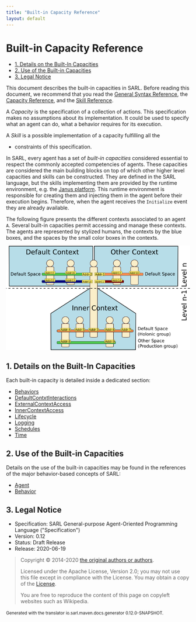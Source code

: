 ```yaml
---
title: "Built-in Capacity Reference"
layout: default
---
```


# Built-in Capacity Reference


<ul class="page_outline" id="page_outline">

<li><a href="#1-details-on-the-built-in-capacities">1. Details on the Built-In Capacities</a></li>
<li><a href="#2-use-of-the-built-in-capacities">2. Use of the Built-in Capacities</a></li>
<li><a href="#3-legal-notice">3. Legal Notice</a></li>

</ul>


This document describes the built-in capacities in SARL.
Before reading this document, we recommend that you read
the [General Syntax Reference](./GeneralSyntax.html), the [Capacity Reference](./Capacity.html),
and the [Skill Reference](./Skill.html).

A *Capacity* is the specification of a collection of actions. This specification makes no assumptions about
its implementation. It could be used to specify what an agent can do, what a behavior requires for its execution.

A *Skill* is a possible implementation of a capacity fulfilling all the 
 * constraints of this specification.

In SARL, every agent has a set of *built-in capacities* considered essential 
to respect the commonly accepted competencies of agents.
These capacities are considered the main building blocks on top of which other 
higher level capacities and skills can be constructed.
They are defined in the SARL language, but the skills implementing them are provided 
by the runtime environment, e.g. the [Janus platform](http://www.janusproject.io).
This runtime environment is responsible for creating them and injecting them in 
the agent before their execution begins.
Therefore, when the agent receives the `Initialize` event they are
already available.

The following figure presents the different contexts associated to an agent `A`.
Several built-in capacities permit accessing and manage these contexts.
The agents are represented by stylized humans, the contexts by the blue boxes,
and the spaces by the small color boxes in the contexts.

![Contexts](./contexts.png)


## 1. Details on the Built-In Capacities

Each built-in capacity is detailed inside a dedicated section:

* [Behaviors](./bic/Behaviors.html)
* [DefaultContxtInteractions](./bic/DefaultContextInteractions.html)
* [ExternalContextAccess](./bic/ExternalContextAccess.html)
* [InnerContextAccess](./bic/InnerContextAccess.html)
* [Lifecycle](./bic/Lifecycle.html)
* [Logging](./bic/Logging.html)
* [Schedules](./bic/Schedules.html)
* [Time](./bic/Time.html)


## 2. Use of the Built-in Capacities

Details on the use of the built-in capacities may be found in the references of the major
behavior-based concepts of SARL:

* [Agent](./Agent.html)
* [Behavior](./Behavior.html)



## 3. Legal Notice

* Specification: SARL General-purpose Agent-Oriented Programming Language ("Specification")
* Version: 0.12
* Status: Draft Release
* Release: 2020-06-19

> Copyright &copy; 2014-2020 [the original authors or authors](http://www.sarl.io/about/index.html).
>
> Licensed under the Apache License, Version 2.0;
> you may not use this file except in compliance with the License.
> You may obtain a copy of the [License](http://www.apache.org/licenses/LICENSE-2.0).
>
> You are free to reproduce the content of this page on copyleft websites such as Wikipedia.

<small>Generated with the translator io.sarl.maven.docs.generator 0.12.0-SNAPSHOT.</small>